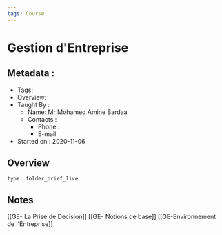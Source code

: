 ```yaml
---
tags: Course
---
```


# Gestion d'Entreprise 

## Metadata : 
* Tags:
* Overview: 
* Taught By : 
	* Name: Mr Mohamed Amine Bardaa
	* Contacts :
		* Phone :
		* E-mail
* Started on : 2020-11-06


## Overview
 
```ccard
type: folder_brief_live
```
 
## Notes
[[GE- La Prise de Decision]]
[[GE- Notions de base]]
[[GE-Environnement de l'Entreprise]]